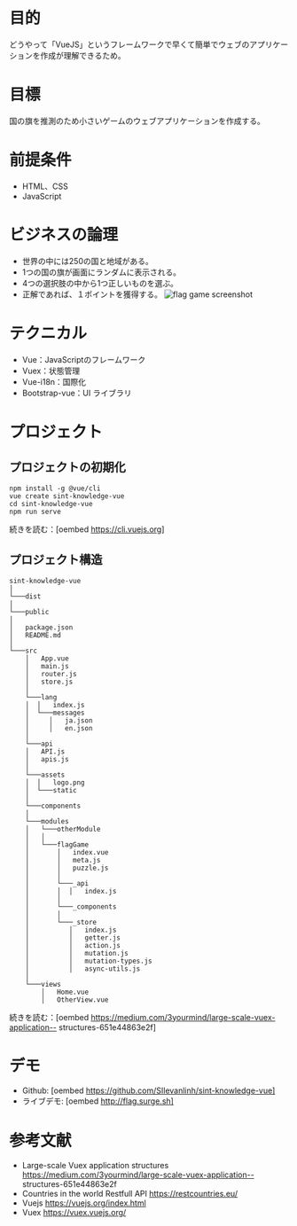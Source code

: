 # 目的
どうやって「VueJS」というフレームワークで早くて簡単でウェブのアプリケーションを作成が理解できるため。

# 目標
国の旗を推測のため小さいゲームのウェブアプリケーションを作成する。

# 前提条件
- HTML、CSS
- JavaScript

# ビジネスの論理
- 世界の中には250の国と地域がある。
- 1つの国の旗が画面にランダムに表示される。
- 4つの選択肢の中から1つ正しいものを選ぶ。
- 正解であれば、１ポイントを獲得する。
![flag game screenshot](/knowledge/open.file/download?fileNo=1095)

# テクニカル
- Vue：JavaScriptのフレームワーク
- Vuex：状態管理
- Vue-i18n：国際化
- Bootstrap-vue：UI ライブラリ

# プロジェクト
## プロジェクトの初期化
```nodejs
npm install -g @vue/cli
vue create sint-knowledge-vue
cd sint-knowledge-vue
npm run serve
```
続きを読む：[oembed https://cli.vuejs.org]
## プロジェクト構造
```
sint-knowledge-vue
│
└───dist
│
└───public
│
│   package.json
│   README.md
│
└───src
    │   App.vue
    │   main.js
    │   router.js
    │   store.js
    │
    └───lang
    │  │   index.js
    │  └───messages
    │     │   ja.json
    │     │   en.json
    │
    └───api
    │   API.js
    │   apis.js
    │
    └───assets
    │  │   logo.png
    │  └───static
    │
    └───components
    │
    └───modules
    │   └───otherModule
    │   │   
    │   └───flagGame
    │       │   index.vue
    │       │   meta.js
    │       │   puzzle.js
    │       │
    │       └───_api
    │       │  │   index.js
    │       │
    │       └───_components
    │       │
    │       └───_store
    │          │   index.js
    │          │   getter.js
    │          │   action.js
    │          │   mutation.js
    │          │   mutation-types.js
    │          │   async-utils.js
    │
    └───views
        │   Home.vue
        │   OtherView.vue

```
続きを読む：[oembed https://medium.com/3yourmind/large-scale-vuex-application-- structures-651e44863e2f]

# デモ
- Github: [oembed https://github.com/SIlevanlinh/sint-knowledge-vue]
- ライブデモ: [oembed http://flag.surge.sh]

# 参考文献
- Large-scale Vuex application structures https://medium.com/3yourmind/large-scale-vuex-application-- structures-651e44863e2f
- Countries in the world Restfull API https://restcountries.eu/
- Vuejs https://vuejs.org/index.html
- Vuex https://vuex.vuejs.org/